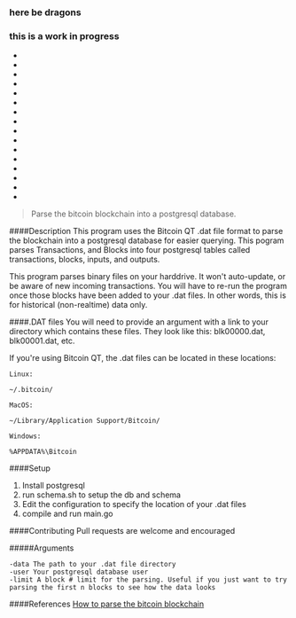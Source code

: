 ### here be dragons
### this is a work in progress
-
-
-
-
-
-
-
-
-
-
-
-
-
-
-
-
>Parse the bitcoin blockchain into a postgresql database.

####Description 
This program uses the Bitcoin QT .dat file format to parse the blockchain into a postgresql database for easier querying. This pogram parses Transactions, and Blocks into four postgresql tables called transactions, blocks, inputs, and outputs.

This program parses binary files on your harddrive. It won't auto-update, or be aware of new incoming transactions. You will have to re-run the program once those blocks have been added to your .dat files. In other words, this is for historical (non-realtime) data only.

####.DAT files
You will need to provide an argument with a link to your directory which contains these files. They look like this: blk00000.dat, blk00001.dat, etc.

If you're using Bitcoin QT, the .dat files can be located in these locations:

```
Linux:

~/.bitcoin/

MacOS:

~/Library/Application Support/Bitcoin/

Windows:

%APPDATA%\Bitcoin
```
####Setup

1. Install postgresql
2. run schema.sh to setup the db and schema
3. Edit the configuration to specify the location of your .dat files
4. compile and run main.go

####Contributing
Pull requests are welcome and encouraged

#####Arguments
```
-data The path to your .dat file directory
-user Your postgresql database user
-limit A block # limit for the parsing. Useful if you just want to try parsing the first n blocks to see how the data looks
```

####References
[How to parse the bitcoin blockchain](http://codesuppository.blogspot.com/2014/01/how-to-parse-bitcoin-blockchain.html)
